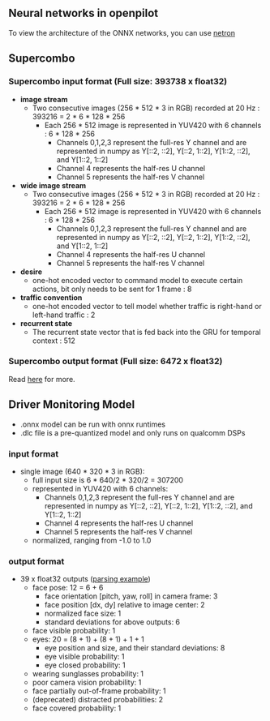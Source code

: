 ## Neural networks in openpilot
To view the architecture of the ONNX networks, you can use [netron](https://netron.app/)

## Supercombo
### Supercombo input format (Full size: 393738 x float32)
* **image stream**
  * Two consecutive images (256 * 512 * 3 in RGB) recorded at 20 Hz : 393216 = 2 * 6 * 128 * 256
    * Each 256 * 512 image is represented in YUV420 with 6 channels : 6 * 128 * 256
      * Channels 0,1,2,3 represent the full-res Y channel and are represented in numpy as Y[::2, ::2], Y[::2, 1::2], Y[1::2, ::2], and Y[1::2, 1::2]
      * Channel 4 represents the half-res U channel
      * Channel 5 represents the half-res V channel
* **wide image stream**
  * Two consecutive images (256 * 512 * 3 in RGB) recorded at 20 Hz : 393216 = 2 * 6 * 128 * 256
    * Each 256 * 512 image is represented in YUV420 with 6 channels : 6 * 128 * 256
      * Channels 0,1,2,3 represent the full-res Y channel and are represented in numpy as Y[::2, ::2], Y[::2, 1::2], Y[1::2, ::2], and Y[1::2, 1::2]
      * Channel 4 represents the half-res U channel
      * Channel 5 represents the half-res V channel
* **desire**
  * one-hot encoded vector to command model to execute certain actions, bit only needs to be sent for 1 frame : 8
* **traffic convention**
  * one-hot encoded vector to tell model whether traffic is right-hand or left-hand traffic : 2
* **recurrent state**
  * The recurrent state vector that is fed back into the GRU for temporal context : 512


### Supercombo output format (Full size: 6472 x float32)
Read [here](https://github.com/commaai/openpilot/blob/90af436a121164a51da9fa48d093c29f738adf6a/selfdrive/modeld/models/driving.h#L236) for more.


## Driver Monitoring Model
* .onnx model can be run with onnx runtimes
* .dlc file is a pre-quantized model and only runs on qualcomm DSPs

### input format
* single image (640 * 320 * 3 in RGB):
  * full input size is 6 * 640/2 * 320/2 = 307200
  * represented in YUV420 with 6 channels:
    * Channels 0,1,2,3 represent the full-res Y channel and are represented in numpy as Y[::2, ::2], Y[::2, 1::2], Y[1::2, ::2], and Y[1::2, 1::2]
    * Channel 4 represents the half-res U channel
    * Channel 5 represents the half-res V channel
  * normalized, ranging from -1.0 to 1.0

### output format
* 39 x float32 outputs ([parsing example](https://github.com/commaai/openpilot/blob/master/selfdrive/modeld/models/dmonitoring.cc#L165))
  * face pose: 12 = 6 + 6
    * face orientation [pitch, yaw, roll] in camera frame: 3
    * face position [dx, dy] relative to image center: 2
    * normalized face size: 1
    * standard deviations for above outputs: 6
  * face visible probability: 1
  * eyes: 20 = (8 + 1) + (8 + 1) + 1 + 1
    * eye position and size, and their standard deviations: 8
    * eye visible probability: 1
    * eye closed probability: 1
  * wearing sunglasses probability: 1
  * poor camera vision probability: 1
  * face partially out-of-frame probability: 1
  * (deprecated) distracted probabilities: 2
  * face covered probability: 1
